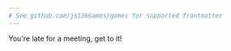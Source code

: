 ```yaml
---
# See github.com/js13kGames/games for supported frontmatter
---
```

You're late for a meeting, get to it!